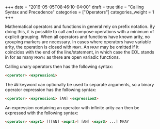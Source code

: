 +++
date = "2016-05-05T08:46:10-04:00"
draft = true
title = "Calling Syntax and Precedence"
categories = ["Operators"]
categories_weight = 1
+++

Mathematical operators and functions in general rely on prefix notation. By doing this, it is possible to call and compose operations with a minimum of explicit grouping. When all operators and functions have known arity, no grouping markers are necessary. In cases where operators have variable arity, the operation is closed with `MKAY`. An `MKAY` may be omitted if it coincides with the end of the line/statement, in which case the EOL stands in for as many `MKAYs` as there are open variadic functions.

Calling unary operators then has the following syntax:

``` html
<operator> <expression1>
```

The `AN` keyword can optionally be used to separate arguments, so a binary operator expression has the following syntax:

``` html
<operator> <expression1> [AN] <expression2>
```

An expression containing an operator with infinite arity can then be expressed with the following syntax:

``` html
<operator> <expr1> [[[AN] <expr2>] [AN] <expr3> ...] MKAY
```